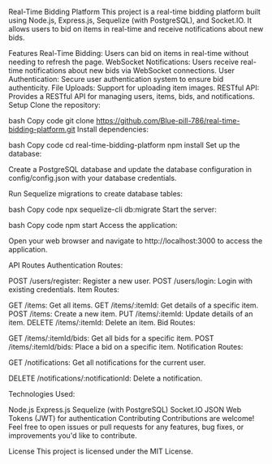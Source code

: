 Real-Time Bidding Platform
This project is a real-time bidding platform built using Node.js, Express.js, Sequelize (with PostgreSQL), and Socket.IO. It allows users to bid on items in real-time and receive notifications about new bids.

Features
Real-Time Bidding: Users can bid on items in real-time without needing to refresh the page.
WebSocket Notifications: Users receive real-time notifications about new bids via WebSocket connections.
User Authentication: Secure user authentication system to ensure bid authenticity.
File Uploads: Support for uploading item images.
RESTful API: Provides a RESTful API for managing users, items, bids, and notifications.
Setup
Clone the repository:

bash
Copy code
git clone https://github.com/Blue-pill-786/real-time-bidding-platform.git
Install dependencies:

bash
Copy code
cd real-time-bidding-platform
npm install
Set up the database:

Create a PostgreSQL database and update the database configuration in config/config.json with your database credentials.

Run Sequelize migrations to create database tables:

bash
Copy code
npx sequelize-cli db:migrate
Start the server:

bash
Copy code
npm start
Access the application:

Open your web browser and navigate to http://localhost:3000 to access the application.

API Routes
Authentication Routes:

POST /users/register: Register a new user.
POST /users/login: Login with existing credentials.
Item Routes:

GET /items: Get all items.
GET /items/:itemId: Get details of a specific item.
POST /items: Create a new item.
PUT /items/:itemId: Update details of an item.
DELETE /items/:itemId: Delete an item.
Bid Routes:

GET /items/:itemId/bids: Get all bids for a specific item.
POST /items/:itemId/bids: Place a bid on a specific item.
Notification Routes:

GET /notifications: Get all notifications for the current user.

DELETE /notifications/:notificationId: Delete a notification.

Technologies Used:

Node.js
Express.js
Sequelize (with PostgreSQL)
Socket.IO
JSON Web Tokens (JWT) for authentication
Contributing
Contributions are welcome! Feel free to open issues or pull requests for any features, bug fixes, or improvements you'd like to contribute.

License
This project is licensed under the MIT License.